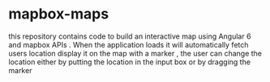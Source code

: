 # mapbox-maps
this  repository contains code to build an interactive map using Angular 6 and mapbox APIs .  When the application loads it will automatically fetch users location display it on the map with a marker , the user can change the location either by putting the location in the input box or by dragging the marker
